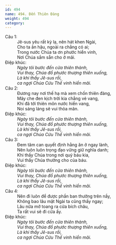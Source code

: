 ```yaml
---
id: 494
name: 494. Đến Thiên Đàng
weight: 494
category: 
---
```

<dl><dt>Câu 1:</dt><dd data-verse="1">Jê-sus yêu rất kỳ lạ, nên hát khen Ngài, <br/>Cho ta ân hậu, ngoài ra chẳng có ai; <br/>Trong nước Chúa ta ơn phước hiển vinh, <br/>Nơi Chúa sắm sẵn cho ở mãi. </dd><dt>Điệp khúc:</dt><dd data-chorus="1"><em>Ngày tôi bước đến cửa thiên thành, <br/>Vui thay, Chúa đổ phước thượng thiên xuống, <br/>Là khi thấy Jê-sus rồi, <br/>ca ngợi Chúa Cứu Thế vinh hiển mãi. </em></dd><dt>Câu 2:</dt><dd data-verse="2">Đương nay nơi thế hạ mà xem chốn thiên đàng, <br/>Mây che đen kịch trời kia chẳng vẻ vang, <br/>Khi đã tới thiên môn nước hiển vang, <br/>Noi sáng láng sẽ vui thỏa mãn. </dd><dt>Điệp khúc:</dt><dd data-chorus="1"><em>Ngày tôi bước đến cửa thiên thành, <br/>Vui thay, Chúa đổ phước thượng thiên xuống, <br/>Là khi thấy Jê-sus rồi, <br/>ca ngợi Chúa Cứu Thế vinh hiển mãi. </em></dd><dt>Câu 3:</dt><dd data-verse="3">Đem tâm can quyết định hằng ăn ở ngay lành, <br/>Nên luôn luôn trọng đạo vững giữ nghĩa danh; <br/>Khi thấy Chúa trong nơi quý báu kia, <br/>Vui thấy Chúa thưởng cho của báu. </dd><dt>Điệp khúc:</dt><dd data-chorus="1"><em>Ngày tôi bước đến cửa thiên thành, <br/>Vui thay, Chúa đổ phước thượng thiên xuống, <br/>Là khi thấy Jê-sus rồi, <br/>ca ngợi Chúa Cứu Thế vinh hiển mãi. </em></dd><dt>Câu 4:</dt><dd data-verse="4">Nên đi luôn để được phần ban thưởng trên nầy, <br/>Không bao lâu mặt Ngài ta cũng thấy ngay; <br/>Lâu nữa mở toang ra cửa bích châu, <br/>Ta rất vui sẽ đi cửa ấy. </dd><dt>Điệp khúc:</dt><dd data-chorus="1"><em>Ngày tôi bước đến cửa thiên thành, <br/>Vui thay, Chúa đổ phước thượng thiên xuống, <br/>Là khi thấy Jê-sus rồi, <br/>ca ngợi Chúa Cứu Thế vinh hiển mãi. </em></dd></dl>
